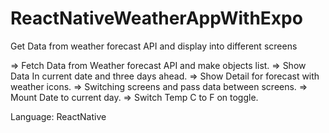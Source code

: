 # ReactNativeWeatherAppWithExpo
Get Data from weather forecast API and display into different screens

=> Fetch Data from Weather forecast API and make objects list.
=> Show Data In current date and three days ahead.
=> Show Detail for forecast with weather icons.
=> Switching screens and pass data between screens.
=> Mount Date to current day.
=> Switch Temp C to F on toggle.

Language: ReactNative

